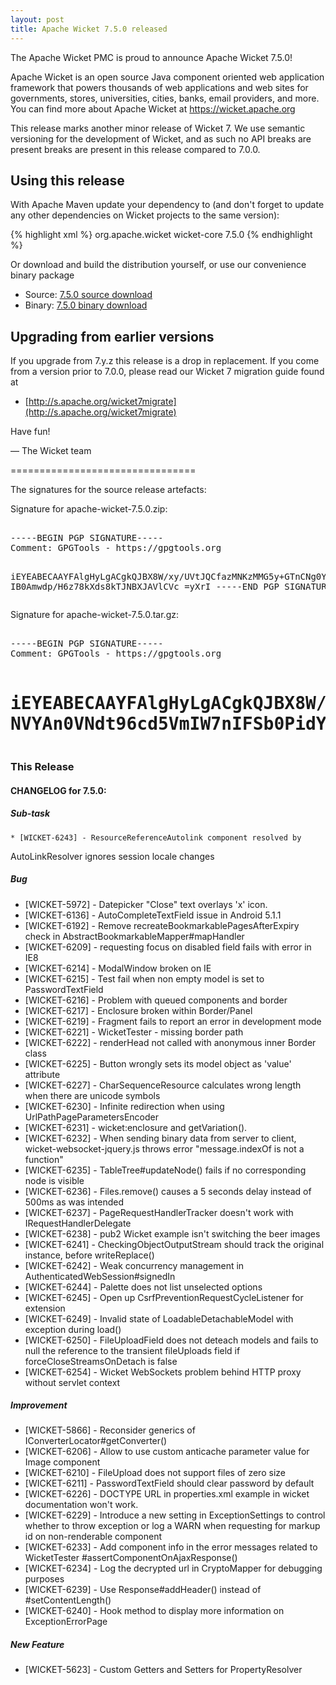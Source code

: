```yaml
---
layout: post
title: Apache Wicket 7.5.0 released
---
```

The Apache Wicket PMC is proud to announce Apache Wicket 7.5.0!

Apache Wicket is an open source Java component oriented web application
framework that powers thousands of web applications and web sites for
governments, stores, universities, cities, banks, email providers, and
more. You can find more about Apache Wicket at https://wicket.apache.org

This release marks another minor release of Wicket 7. We
use semantic versioning for the development of Wicket, and as such no
API breaks are present breaks are present in this release compared to
7.0.0.

Using this release
------------------

With Apache Maven update your dependency to (and don't forget to
update any other dependencies on Wicket projects to the same version):

{% highlight xml %}
<dependency>
    <groupId>org.apache.wicket</groupId>
    <artifactId>wicket-core</artifactId>
    <version>7.5.0</version>
</dependency>
{% endhighlight %}

Or download and build the distribution yourself, or use our
convenience binary package

* Source: [7.5.0 source download](http://www.apache.org/dyn/closer.cgi/wicket/7.5.0)
* Binary: [7.5.0 binary download](http://www.apache.org/dyn/closer.cgi/wicket/7.5.0/binaries)


<!--more-->

Upgrading from earlier versions
-------------------------------

If you upgrade from 7.y.z this release is a drop in replacement. If
you come from a version prior to 7.0.0, please read our Wicket 7
migration guide found at

 * [http://s.apache.org/wicket7migrate](http://s.apache.org/wicket7migrate)

Have fun!

— The Wicket team


================================

The signatures for the source release artefacts:


Signature for apache-wicket-7.5.0.zip:

<div class="highlight"><pre> 
-----BEGIN PGP SIGNATURE-----
Comment: GPGTools - https://gpgtools.org

iEYEABECAAYFAlgHyLgACgkQJBX8W/xy/UVtJQCfazMNKzMMG5y+GTnCNg0YloBB
IB0Amwdp/H6z78kXds8kTJNBXJAVlCVc
=yXrI
-----END PGP SIGNATURE-----
</pre></div>

Signature for apache-wicket-7.5.0.tar.gz:

<div class="highlight"><pre> 
-----BEGIN PGP SIGNATURE-----
Comment: GPGTools - https://gpgtools.org

iEYEABECAAYFAlgHyLgACgkQJBX8W/xy/UUVtgCgx2kALIRDUGdXHjl1hQwOPhzW
NVYAn0VNdt96cd5VmIW7nIFSb0PidYbH
=ob3v
-----END PGP SIGNATURE-----
</pre></div>
================================

### This Release

#### CHANGELOG for 7.5.0:
    
##### Sub-task

    * [WICKET-6243] - ResourceReferenceAutolink component resolved by
AutoLinkResolver ignores session locale changes

##### Bug

 * [WICKET-5972] - Datepicker "Close" text overlays 'x' icon.
 * [WICKET-6136] - AutoCompleteTextField issue in Android 5.1.1
 * [WICKET-6192] - Remove recreateBookmarkablePagesAfterExpiry check in AbstractBookmarkableMapper#mapHandler
 * [WICKET-6209] - requesting focus on disabled field fails with error in IE8
 * [WICKET-6214] - ModalWindow broken on IE
 * [WICKET-6215] - Test fail when non empty model is set to PasswordTextField
 * [WICKET-6216] - Problem with queued components and border
 * [WICKET-6217] - Enclosure broken within Border/Panel
 * [WICKET-6219] - Fragment fails to report an error in development mode
 * [WICKET-6221] - WicketTester - missing border path
 * [WICKET-6222] - renderHead not called with anonymous inner Border class
 * [WICKET-6225] - Button wrongly sets its model object as 'value' attribute
 * [WICKET-6227] - CharSequenceResource calculates wrong length when there are unicode symbols
 * [WICKET-6230] - Infinite redirection when using UrlPathPageParametersEncoder
 * [WICKET-6231] - wicket:enclosure and getVariation().
 * [WICKET-6232] - When sending binary data from server to client, wicket-websocket-jquery.js throws error "message.indexOf is not a function"
 * [WICKET-6235] - TableTree#updateNode() fails if no corresponding node is visible
 * [WICKET-6236] - Files.remove() causes a 5 seconds delay instead of 500ms as was intended
 * [WICKET-6237] - PageRequestHandlerTracker doesn't work with IRequestHandlerDelegate
 * [WICKET-6238] - pub2 Wicket example isn't switching the beer images
 * [WICKET-6241] - CheckingObjectOutputStream should track the original instance, before writeReplace()
 * [WICKET-6242] - Weak concurrency management in AuthenticatedWebSession#signedIn
 * [WICKET-6244] - Palette does not list unselected options
 * [WICKET-6245] - Open up CsrfPreventionRequestCycleListener for extension
 * [WICKET-6249] - Invalid state of LoadableDetachableModel with exception during load()
 * [WICKET-6250] - FileUploadField does not deteach models and fails to null the reference to the transient fileUploads field if forceCloseStreamsOnDetach is false
 * [WICKET-6254] - Wicket WebSockets problem behind HTTP proxy without servlet context

##### Improvement

 * [WICKET-5866] - Reconsider generics of IConverterLocator#getConverter()
 * [WICKET-6206] - Allow to use custom anticache parameter value for Image component
 * [WICKET-6210] - FileUpload does not support files of zero size
 * [WICKET-6211] - PasswordTextField should clear password by default
 * [WICKET-6226] -  DOCTYPE URL in properties.xml example in wicket documentation won't work.
 * [WICKET-6229] - Introduce a new setting in ExceptionSettings to control whether to throw exception or log a WARN when requesting for markup id on non-renderable component
 * [WICKET-6233] - Add component info in the error messages related to WicketTester #assertComponentOnAjaxResponse()
 * [WICKET-6234] - Log the decrypted url in CryptoMapper for debugging purposes
 * [WICKET-6239] - Use Response#addHeader() instead of #setContentLength()
 * [WICKET-6240] - Hook method to display more information on ExceptionErrorPage

##### New Feature

 * [WICKET-5623] - Custom Getters and Setters for PropertyResolver

